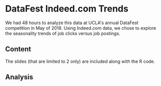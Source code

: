 # DataFest Indeed.com Trends
We had 48 hours to analyze this data at UCLA's annual DataFest competition in May of 2018. Using Indeed.com data, we chose to explore the seasonality trends of job clicks versus job postings.

## Content
The slides (that are limited to 2 only) are included along with the R code.

## Analysis

